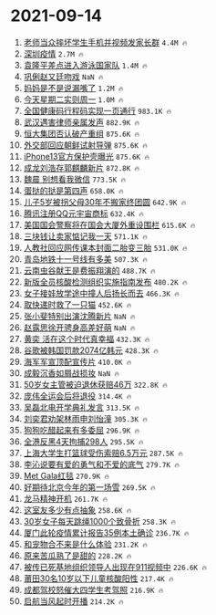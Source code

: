 # 2021-09-14

1. [老师当众摔坏学生手机并视频发家长群](https://s.weibo.com/weibo?q=%23%E8%80%81%E5%B8%88%E5%BD%93%E4%BC%97%E6%91%94%E5%9D%8F%E5%AD%A6%E7%94%9F%E6%89%8B%E6%9C%BA%E5%B9%B6%E8%A7%86%E9%A2%91%E5%8F%91%E5%AE%B6%E9%95%BF%E7%BE%A4%23&Refer=top) `4.4M 🔥`
1. [深圳疫情](https://s.weibo.com/weibo?q=%23%E6%B7%B1%E5%9C%B3%E7%96%AB%E6%83%85%23&Refer=top) `2.7M 🔥`
1. [袁隆平差点进入游泳国家队](https://s.weibo.com/weibo?q=%23%E8%A2%81%E9%9A%86%E5%B9%B3%E5%B7%AE%E7%82%B9%E8%BF%9B%E5%85%A5%E6%B8%B8%E6%B3%B3%E5%9B%BD%E5%AE%B6%E9%98%9F%23&Refer=top) `1.4M 🔥`
1. [巩俐赵又廷吻戏](https://s.weibo.com/weibo?q=%23%E5%B7%A9%E4%BF%90%E8%B5%B5%E5%8F%88%E5%BB%B7%E5%90%BB%E6%88%8F%23&Refer=top) `NaN 🔥`
1. [妈妈是不是说漏嘴了](https://s.weibo.com/weibo?q=%23%E5%A6%88%E5%A6%88%E6%98%AF%E4%B8%8D%E6%98%AF%E8%AF%B4%E6%BC%8F%E5%98%B4%E4%BA%86%23&Refer=top) `1.2M 🔥`
1. [今天星期二实则周一](https://s.weibo.com/weibo?q=%23%E4%BB%8A%E5%A4%A9%E6%98%9F%E6%9C%9F%E4%BA%8C%E5%AE%9E%E5%88%99%E5%91%A8%E4%B8%80%23&Refer=top) `1.0M 🔥`
1. [全国健康码行程码实现一页通行](https://s.weibo.com/weibo?q=%23%E5%85%A8%E5%9B%BD%E5%81%A5%E5%BA%B7%E7%A0%81%E8%A1%8C%E7%A8%8B%E7%A0%81%E5%AE%9E%E7%8E%B0%E4%B8%80%E9%A1%B5%E9%80%9A%E8%A1%8C%23&Refer=top) `983.1K 🔥`
1. [武汉遇害律师亲属发声](https://s.weibo.com/weibo?q=%23%E6%AD%A6%E6%B1%89%E9%81%87%E5%AE%B3%E5%BE%8B%E5%B8%88%E4%BA%B2%E5%B1%9E%E5%8F%91%E5%A3%B0%23&Refer=top) `882.9K 🔥`
1. [恒大集团否认破产重组](https://s.weibo.com/weibo?q=%23%E6%81%92%E5%A4%A7%E9%9B%86%E5%9B%A2%E5%90%A6%E8%AE%A4%E7%A0%B4%E4%BA%A7%E9%87%8D%E7%BB%84%23&Refer=top) `875.6K 🔥`
1. [外交部回应朝鲜试射导弹](https://s.weibo.com/weibo?q=%E5%A4%96%E4%BA%A4%E9%83%A8%E5%9B%9E%E5%BA%94%E6%9C%9D%E9%B2%9C%E8%AF%95%E5%B0%84%E5%AF%BC%E5%BC%B9&Refer=top) `875.6K 🔥`
1. [iPhone13官方保护壳曝光](https://s.weibo.com/weibo?q=%23iPhone13%E5%AE%98%E6%96%B9%E4%BF%9D%E6%8A%A4%E5%A3%B3%E6%9B%9D%E5%85%89%23&Refer=top) `875.6K 🔥`
1. [成龙刘浩存郭麒麟新片](https://s.weibo.com/weibo?q=%23%E6%88%90%E9%BE%99%E5%88%98%E6%B5%A9%E5%AD%98%E9%83%AD%E9%BA%92%E9%BA%9F%E6%96%B0%E7%89%87%23&Refer=top) `872.8K 🔥`
1. [魏晨 别想看我微信](https://s.weibo.com/weibo?q=%E9%AD%8F%E6%99%A8%20%E5%88%AB%E6%83%B3%E7%9C%8B%E6%88%91%E5%BE%AE%E4%BF%A1&Refer=top) `773.5K 🔥`
1. [蛋挞的挞是第四声](https://s.weibo.com/weibo?q=%23%E8%9B%8B%E6%8C%9E%E7%9A%84%E6%8C%9E%E6%98%AF%E7%AC%AC%E5%9B%9B%E5%A3%B0%23&Refer=top) `658.0K 🔥`
1. [儿子5岁被拐父母30年不搬家终团圆](https://s.weibo.com/weibo?q=%23%E5%84%BF%E5%AD%905%E5%B2%81%E8%A2%AB%E6%8B%90%E7%88%B6%E6%AF%8D30%E5%B9%B4%E4%B8%8D%E6%90%AC%E5%AE%B6%E7%BB%88%E5%9B%A2%E5%9C%86%23&Refer=top) `642.9K 🔥`
1. [腾讯注册QQ元宇宙商标](https://s.weibo.com/weibo?q=%23%E8%85%BE%E8%AE%AF%E6%B3%A8%E5%86%8CQQ%E5%85%83%E5%AE%87%E5%AE%99%E5%95%86%E6%A0%87%23&Refer=top) `632.4K 🔥`
1. [美国国会警察将在国会大厦外重设围栏](https://s.weibo.com/weibo?q=%23%E7%BE%8E%E5%9B%BD%E5%9B%BD%E4%BC%9A%E8%AD%A6%E5%AF%9F%E5%B0%86%E5%9C%A8%E5%9B%BD%E4%BC%9A%E5%A4%A7%E5%8E%A6%E5%A4%96%E9%87%8D%E8%AE%BE%E5%9B%B4%E6%A0%8F%23&Refer=top) `615.6K 🔥`
1. [三块钱让卖家惦记我一天](https://s.weibo.com/weibo?q=%23%E4%B8%89%E5%9D%97%E9%92%B1%E8%AE%A9%E5%8D%96%E5%AE%B6%E6%83%A6%E8%AE%B0%E6%88%91%E4%B8%80%E5%A4%A9%23&Refer=top) `571.1K 🔥`
1. [人教社回应网传课本封面二胎变三胎](https://s.weibo.com/weibo?q=%23%E4%BA%BA%E6%95%99%E7%A4%BE%E5%9B%9E%E5%BA%94%E7%BD%91%E4%BC%A0%E8%AF%BE%E6%9C%AC%E5%B0%81%E9%9D%A2%E4%BA%8C%E8%83%8E%E5%8F%98%E4%B8%89%E8%83%8E%23&Refer=top) `531.0K 🔥`
1. [青岛地铁十一号线有多美](https://s.weibo.com/weibo?q=%23%E9%9D%92%E5%B2%9B%E5%9C%B0%E9%93%81%E5%8D%81%E4%B8%80%E5%8F%B7%E7%BA%BF%E6%9C%89%E5%A4%9A%E7%BE%8E%23&Refer=top) `507.3K 🔥`
1. [云南虫谷献王是费振翔演的](https://s.weibo.com/weibo?q=%23%E4%BA%91%E5%8D%97%E8%99%AB%E8%B0%B7%E7%8C%AE%E7%8E%8B%E6%98%AF%E8%B4%B9%E6%8C%AF%E7%BF%94%E6%BC%94%E7%9A%84%23&Refer=top) `488.7K 🔥`
1. [新版全员核酸检测组织实施指南发布](https://s.weibo.com/weibo?q=%23%E6%96%B0%E7%89%88%E5%85%A8%E5%91%98%E6%A0%B8%E9%85%B8%E6%A3%80%E6%B5%8B%E7%BB%84%E7%BB%87%E5%AE%9E%E6%96%BD%E6%8C%87%E5%8D%97%E5%8F%91%E5%B8%83%23&Refer=top) `480.2K 🔥`
1. [女子接娃放学途中撞人后扬长而去](https://s.weibo.com/weibo?q=%23%E5%A5%B3%E5%AD%90%E6%8E%A5%E5%A8%83%E6%94%BE%E5%AD%A6%E9%80%94%E4%B8%AD%E6%92%9E%E4%BA%BA%E5%90%8E%E6%89%AC%E9%95%BF%E8%80%8C%E5%8E%BB%23&Refer=top) `466.3K 🔥`
1. [取快递时救了一只猫](https://s.weibo.com/weibo?q=%23%E5%8F%96%E5%BF%AB%E9%80%92%E6%97%B6%E6%95%91%E4%BA%86%E4%B8%80%E5%8F%AA%E7%8C%AB%23&Refer=top) `452.6K 🔥`
1. [张小斐特别出演沈腾新片](https://s.weibo.com/weibo?q=%23%E5%BC%A0%E5%B0%8F%E6%96%90%E7%89%B9%E5%88%AB%E5%87%BA%E6%BC%94%E6%B2%88%E8%85%BE%E6%96%B0%E7%89%87%23&Refer=top) `NaN 🔥`
1. [赵露思徐开骋身高差好萌](https://s.weibo.com/weibo?q=%23%E8%B5%B5%E9%9C%B2%E6%80%9D%E5%BE%90%E5%BC%80%E9%AA%8B%E8%BA%AB%E9%AB%98%E5%B7%AE%E5%A5%BD%E8%90%8C%23&Refer=top) `NaN 🔥`
1. [黄奕 活在这个时代真幸福](https://s.weibo.com/weibo?q=%E9%BB%84%E5%A5%95%20%E6%B4%BB%E5%9C%A8%E8%BF%99%E4%B8%AA%E6%97%B6%E4%BB%A3%E7%9C%9F%E5%B9%B8%E7%A6%8F&Refer=top) `432.3K 🔥`
1. [谷歌被韩国罚款2074亿韩元](https://s.weibo.com/weibo?q=%23%E8%B0%B7%E6%AD%8C%E8%A2%AB%E9%9F%A9%E5%9B%BD%E7%BD%9A%E6%AC%BE2074%E4%BA%BF%E9%9F%A9%E5%85%83%23&Refer=top) `428.3K 🔥`
1. [海军军宣顶配宣传片](https://s.weibo.com/weibo?q=%23%E6%B5%B7%E5%86%9B%E5%86%9B%E5%AE%A3%E9%A1%B6%E9%85%8D%E5%AE%A3%E4%BC%A0%E7%89%87%23&Refer=top) `410.0K 🔥`
1. [成毅沉香如屑战损妆](https://s.weibo.com/weibo?q=%23%E6%88%90%E6%AF%85%E6%B2%89%E9%A6%99%E5%A6%82%E5%B1%91%E6%88%98%E6%8D%9F%E5%A6%86%23&Refer=top) `NaN 🔥`
1. [50岁女主管被迫退休获赔46万](https://s.weibo.com/weibo?q=%2350%E5%B2%81%E5%A5%B3%E4%B8%BB%E7%AE%A1%E8%A2%AB%E8%BF%AB%E9%80%80%E4%BC%91%E8%8E%B7%E8%B5%9446%E4%B8%87%23&Refer=top) `322.8K 🔥`
1. [庞伟全运会后将退役](https://s.weibo.com/weibo?q=%23%E5%BA%9E%E4%BC%9F%E5%85%A8%E8%BF%90%E4%BC%9A%E5%90%8E%E5%B0%86%E9%80%80%E5%BD%B9%23&Refer=top) `314.4K 🔥`
1. [吴磊北电开学典礼发言](https://s.weibo.com/weibo?q=%23%E5%90%B4%E7%A3%8A%E5%8C%97%E7%94%B5%E5%BC%80%E5%AD%A6%E5%85%B8%E7%A4%BC%E5%8F%91%E8%A8%80%23&Refer=top) `313.5K 🔥`
1. [刘奕君劝架林雨申刘怡潼](https://s.weibo.com/weibo?q=%23%E5%88%98%E5%A5%95%E5%90%9B%E5%8A%9D%E6%9E%B6%E6%9E%97%E9%9B%A8%E7%94%B3%E5%88%98%E6%80%A1%E6%BD%BC%23&Refer=top) `305.3K 🔥`
1. [狗狗吃醋起来有多委屈](https://s.weibo.com/weibo?q=%23%E7%8B%97%E7%8B%97%E5%90%83%E9%86%8B%E8%B5%B7%E6%9D%A5%E6%9C%89%E5%A4%9A%E5%A7%94%E5%B1%88%23&Refer=top) `296.9K 🔥`
1. [全港反黑4天拘捕298人](https://s.weibo.com/weibo?q=%23%E5%85%A8%E6%B8%AF%E5%8F%8D%E9%BB%914%E5%A4%A9%E6%8B%98%E6%8D%95298%E4%BA%BA%23&Refer=top) `295.5K 🔥`
1. [上海大学生打篮球受伤索赔6.5万元](https://s.weibo.com/weibo?q=%23%E4%B8%8A%E6%B5%B7%E5%A4%A7%E5%AD%A6%E7%94%9F%E6%89%93%E7%AF%AE%E7%90%83%E5%8F%97%E4%BC%A4%E7%B4%A2%E8%B5%946.5%E4%B8%87%E5%85%83%23&Refer=top) `287.5K 🔥`
1. [李沁说要有爱的勇气和不爱的底气](https://s.weibo.com/weibo?q=%23%E6%9D%8E%E6%B2%81%E8%AF%B4%E8%A6%81%E6%9C%89%E7%88%B1%E7%9A%84%E5%8B%87%E6%B0%94%E5%92%8C%E4%B8%8D%E7%88%B1%E7%9A%84%E5%BA%95%E6%B0%94%23&Refer=top) `279.7K 🔥`
1. [Met Gala红毯](https://s.weibo.com/weibo?q=Met%20Gala%E7%BA%A2%E6%AF%AF&Refer=top) `270.9K 🔥`
1. [好期待北京今年的第一场雪](https://s.weibo.com/weibo?q=%23%E5%A5%BD%E6%9C%9F%E5%BE%85%E5%8C%97%E4%BA%AC%E4%BB%8A%E5%B9%B4%E7%9A%84%E7%AC%AC%E4%B8%80%E5%9C%BA%E9%9B%AA%23&Refer=top) `269.5K 🔥`
1. [龙马精神开机](https://s.weibo.com/weibo?q=%23%E9%BE%99%E9%A9%AC%E7%B2%BE%E7%A5%9E%E5%BC%80%E6%9C%BA%23&Refer=top) `261.7K 🔥`
1. [这室友多少有点抽象](https://s.weibo.com/weibo?q=%23%E8%BF%99%E5%AE%A4%E5%8F%8B%E5%A4%9A%E5%B0%91%E6%9C%89%E7%82%B9%E6%8A%BD%E8%B1%A1%23&Refer=top) `258.6K 🔥`
1. [30岁女子每天跳绳1000个致骨折](https://s.weibo.com/weibo?q=%2330%E5%B2%81%E5%A5%B3%E5%AD%90%E6%AF%8F%E5%A4%A9%E8%B7%B3%E7%BB%B31000%E4%B8%AA%E8%87%B4%E9%AA%A8%E6%8A%98%23&Refer=top) `258.3K 🔥`
1. [厦门此轮疫情累计报告35例本土确诊](https://s.weibo.com/weibo?q=%23%E5%8E%A6%E9%97%A8%E6%AD%A4%E8%BD%AE%E7%96%AB%E6%83%85%E7%B4%AF%E8%AE%A1%E6%8A%A5%E5%91%8A35%E4%BE%8B%E6%9C%AC%E5%9C%9F%E7%A1%AE%E8%AF%8A%23&Refer=top) `236.7K 🔥`
1. [和宠物合不来是什么体验](https://s.weibo.com/weibo?q=%23%E5%92%8C%E5%AE%A0%E7%89%A9%E5%90%88%E4%B8%8D%E6%9D%A5%E6%98%AF%E4%BB%80%E4%B9%88%E4%BD%93%E9%AA%8C%23&Refer=top) `231.2K 🔥`
1. [原来苦瓜熟了是甜的](https://s.weibo.com/weibo?q=%23%E5%8E%9F%E6%9D%A5%E8%8B%A6%E7%93%9C%E7%86%9F%E4%BA%86%E6%98%AF%E7%94%9C%E7%9A%84%23&Refer=top) `228.2K 🔥`
1. [被传已死基地组织领导人出现在911视频中](https://s.weibo.com/weibo?q=%23%E8%A2%AB%E4%BC%A0%E5%B7%B2%E6%AD%BB%E5%9F%BA%E5%9C%B0%E7%BB%84%E7%BB%87%E9%A2%86%E5%AF%BC%E4%BA%BA%E5%87%BA%E7%8E%B0%E5%9C%A8911%E8%A7%86%E9%A2%91%E4%B8%AD%23&Refer=top) `226.6K 🔥`
1. [莆田30名10岁以下儿童核酸阳性](https://s.weibo.com/weibo?q=%23%E8%8E%86%E7%94%B030%E5%90%8D10%E5%B2%81%E4%BB%A5%E4%B8%8B%E5%84%BF%E7%AB%A5%E6%A0%B8%E9%85%B8%E9%98%B3%E6%80%A7%23&Refer=top) `217.4K 🔥`
1. [成都驾校怒催大四学生考驾照](https://s.weibo.com/weibo?q=%23%E6%88%90%E9%83%BD%E9%A9%BE%E6%A0%A1%E6%80%92%E5%82%AC%E5%A4%A7%E5%9B%9B%E5%AD%A6%E7%94%9F%E8%80%83%E9%A9%BE%E7%85%A7%23&Refer=top) `216.9K 🔥`
1. [启航当风起时开播](https://s.weibo.com/weibo?q=%23%E5%90%AF%E8%88%AA%E5%BD%93%E9%A3%8E%E8%B5%B7%E6%97%B6%E5%BC%80%E6%92%AD%23&Refer=top) `214.2K 🔥`
